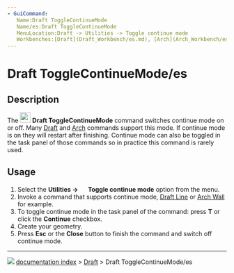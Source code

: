 ```yaml
---
- GuiCommand:
   Name:Draft ToggleContinueMode
   Name/es:Draft ToggleContinueMode
   MenuLocation:Draft -> Utilities -> Toggle continue mode
   Workbenches:[Draft](Draft_Workbench/es.md), [Arch](Arch_Workbench/es.md)
---
```


# Draft ToggleContinueMode/es


</div>

## Description

The <img alt="" src=images/Draft_ToggleContinueMode.svg  style="width:24px;"> **Draft ToggleContinueMode** command switches continue mode on or off. Many [Draft](Draft_Workbench.md) and [Arch](Arch_Workbench.md) commands support this mode. If continue mode is on they will restart after finishing. Continue mode can also be toggled in the task panel of those commands so in practice this command is rarely used.

## Usage

1.  Select the **Utilities → <img src="images/Draft_ToggleContinueMode.svg" width=16px> Toggle continue mode** option from the menu.
2.  Invoke a command that supports continue mode, [Draft Line](Draft_Line.md) or [Arch Wall](Arch_Wall.md) for example.
3.  To toggle continue mode in the task panel of the command: press **T** or click the **Continue** checkbox.
4.  Create your geometry.
5.  Press **Esc** or the **Close** button to finish the command and switch off continue mode.



---
![](images/Button_right.svg) [documentation index](../README.md) > [Draft](Draft_Workbench.md) > Draft ToggleContinueMode/es
